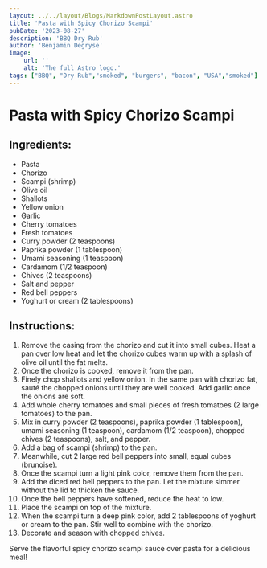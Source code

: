 ```yaml
---
layout: ../../layout/Blogs/MarkdownPostLayout.astro
title: 'Pasta with Spicy Chorizo Scampi'
pubDate: '2023-08-27'
description: 'BBQ Dry Rub'
author: 'Benjamin Degryse'
image:
    url: ''
    alt: 'The full Astro logo.'
tags: ["BBQ", "Dry Rub","smoked", "burgers", "bacon", "USA","smoked"]
---
```



# Pasta with Spicy Chorizo Scampi

## Ingredients:
- Pasta
- Chorizo
- Scampi (shrimp)
- Olive oil
- Shallots
- Yellow onion
- Garlic
- Cherry tomatoes
- Fresh tomatoes
- Curry powder (2 teaspoons)
- Paprika powder (1 tablespoon)
- Umami seasoning (1 teaspoon)
- Cardamom (1/2 teaspoon)
- Chives (2 teaspoons)
- Salt and pepper
- Red bell peppers
- Yoghurt or cream (2 tablespoons)

## Instructions:
1. Remove the casing from the chorizo and cut it into small cubes. Heat a pan over low heat and let the chorizo cubes warm up with a splash of olive oil until the fat melts.
2. Once the chorizo is cooked, remove it from the pan.
3. Finely chop shallots and yellow onion. In the same pan with chorizo fat, sauté the chopped onions until they are well cooked. Add garlic once the onions are soft.
4. Add whole cherry tomatoes and small pieces of fresh tomatoes (2 large tomatoes) to the pan.
5. Mix in curry powder (2 teaspoons), paprika powder (1 tablespoon), umami seasoning (1 teaspoon), cardamom (1/2 teaspoon), chopped chives (2 teaspoons), salt, and pepper.
6. Add a bag of scampi (shrimp) to the pan.
7. Meanwhile, cut 2 large red bell peppers into small, equal cubes (brunoise).
8. Once the scampi turn a light pink color, remove them from the pan.
9. Add the diced red bell peppers to the pan. Let the mixture simmer without the lid to thicken the sauce.
10. Once the bell peppers have softened, reduce the heat to low.
11. Place the scampi on top of the mixture.
12. When the scampi turn a deep pink color, add 2 tablespoons of yoghurt or cream to the pan. Stir well to combine with the chorizo.
13. Decorate and season with chopped chives.

Serve the flavorful spicy chorizo scampi sauce over pasta for a delicious meal!
